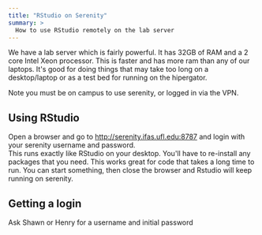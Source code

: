 ```yaml
---
title: "RStudio on Serenity"
summary: >
  How to use RStudio remotely on the lab server
---
```

   
We have a lab server which is fairly powerful. It has 32GB of RAM and a 2 core Intel Xeon processor. This is faster and has more ram than any of our laptops. It's good for doing things that may take too long on a desktop/laptop or as a test bed for running on the hipergator.  

Note you must be on campus to use serenity, or logged in via the VPN. 

## Using RStudio
Open a browser and go to http://serenity.ifas.ufl.edu:8787 and login with your serenity username and password.   
This runs exactly like RStudio on your desktop. You'll have to re-install any packages that you need.
This works great for code that takes a long time to run. You can start something, then close the browser and Rstudio will keep running on serenity. 

## Getting a login
Ask Shawn or Henry for a username and initial password
